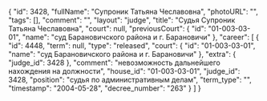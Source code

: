 {
    "id": 3428,
    "fullName": "Супроник Татьяна Чеславовна",
    "photoURL": "",
    "tags": [],
    "comment": "",
    "layout": "judge",
    "title": "Судья Супроник Татьяна Чеславовна",
    "court": null,
    "previousCourt": {
        "id": "01-003-03-01",
        "name": "суд Барановичского района и г. Барановичи"
    },
    "career": [
        {
            "id": 4448,
            "term": null,
            "type": "released",
            "court": {
                "id": "01-003-03-01",
                "name": "суд Барановичского района и г. Барановичи"
            },
            "extra": {
                "judge_id": 3428
            },
            "comment": "невозможность дальнейшего нахождения на должности",
            "house_id": "01-003-03-01",
            "judge_id": 3428,
            "position": "судья по административным делам",
            "term_type": "",
            "timestamp": "2004-05-28",
            "decree_number": "263"
        }
    ]
}